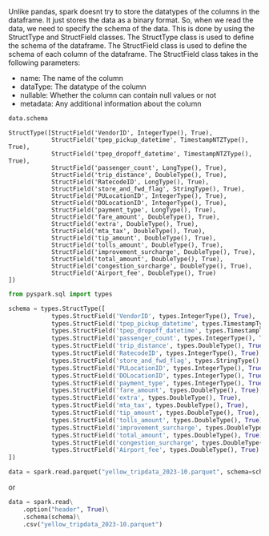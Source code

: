 Unlike pandas, spark doesnt try to store the datatypes of the columns in the dataframe. It just stores the data as a binary format. So, when we read the data, we need to specify the schema of the data. This is done by using the StructType and StructField classes. The StructType class is used to define the schema of the dataframe. The StructField class is used to define the schema of each column of the dataframe. The StructField class takes in the following parameters:
- name: The name of the column
- dataType: The datatype of the column
- nullable: Whether the column can contain null values or not
- metadata: Any additional information about the column

```python
data.schema
```

```text
StructType([StructField('VendorID', IntegerType(), True),
            StructField('tpep_pickup_datetime', TimestampNTZType(), True),
            StructField('tpep_dropoff_datetime', TimestampNTZType(), True),
            StructField('passenger_count', LongType(), True),
            StructField('trip_distance', DoubleType(), True),
            StructField('RatecodeID', LongType(), True),
            StructField('store_and_fwd_flag', StringType(), True),
            StructField('PULocationID', IntegerType(), True),
            StructField('DOLocationID', IntegerType(), True),
            StructField('payment_type', LongType(), True),
            StructField('fare_amount', DoubleType(), True),
            StructField('extra', DoubleType(), True),
            StructField('mta_tax', DoubleType(), True),
            StructField('tip_amount', DoubleType(), True),
            StructField('tolls_amount', DoubleType(), True),
            StructField('improvement_surcharge', DoubleType(), True),
            StructField('total_amount', DoubleType(), True),
            StructField('congestion_surcharge', DoubleType(), True),
            StructField('Airport_fee', DoubleType(), True)
])
```

```python
from pyspark.sql import types

schema = types.StructType([
            types.StructField('VendorID', types.IntegerType(), True),
            types.StructField('tpep_pickup_datetime', types.TimestampType(), True),
            types.StructField('tpep_dropoff_datetime', types.TimestampType(), True),
            types.StructField('passenger_count', types.IntegerType(), True),
            types.StructField('trip_distance', types.DoubleType(), True),
            types.StructField('RatecodeID', types.IntegerType(), True),
            types.StructField('store_and_fwd_flag', types.StringType(), True),
            types.StructField('PULocationID', types.IntegerType(), True),
            types.StructField('DOLocationID', types.IntegerType(), True),
            types.StructField('payment_type', types.IntegerType(), True),
            types.StructField('fare_amount', types.DoubleType(), True),
            types.StructField('extra', types.DoubleType(), True),
            types.StructField('mta_tax', types.DoubleType(), True),
            types.StructField('tip_amount', types.DoubleType(), True),
            types.StructField('tolls_amount', types.DoubleType(), True),
            types.StructField('improvement_surcharge', types.DoubleType(), True),
            types.StructField('total_amount', types.DoubleType(), True),
            types.StructField('congestion_surcharge', types.DoubleType(), True),
            types.StructField('Airport_fee', types.DoubleType(), True)
])
```
```python
data = spark.read.parquet("yellow_tripdata_2023-10.parquet", schema=schema, header=True)
```
or

```python
data = spark.read\
    .option("header", True)\
    .schema(schema)\
    .csv("yellow_tripdata_2023-10.parquet")
```


